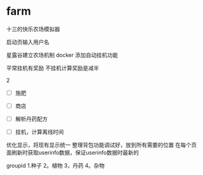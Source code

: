 # farm  
十三的快乐农场模拟器

启动页输入用户名

星露谷建立农场机制
docker 添加自动挂机功能

平常挂机有奖励
不挂机计算奖励是减半

2
* [ ] 施肥 
* [ ] 商店 
* [ ] 解析丹药配方
* [ ] 挂机，计算离线时间 



优化显示，将现有显示统一
整理背包功能调试好，放到所有需要的位置
在每个页面刷新时获取userinfo数据，保证userinfo数据时最新的

groupid
1.种子
2。植物
3，丹药
4。杂物
